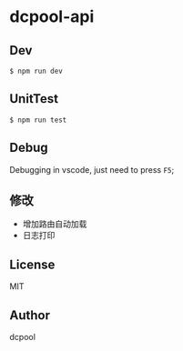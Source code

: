 # dcpool-api


## Dev

```
$ npm run dev
```

## UnitTest

```
$ npm run test
```

## Debug

Debugging in vscode, just need to press `F5`;

## 修改

- 增加路由自动加载
- 日志打印

## License

MIT

## Author

dcpool


